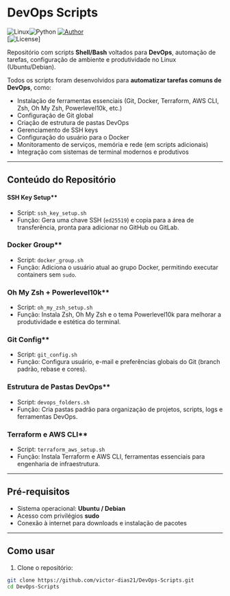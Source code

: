 # DevOps Scripts



![Linux](https://img.shields.io/badge/Linux-FCC624?style=for-the-badge&logo=linux&logoColor=black)![Python](https://img.shields.io/badge/python-3670A0?style=for-the-badge&logo=python&logoColor=ffdd54)
[![Author](https://img.shields.io/badge/author-Victor%20Dias-blue)](https://www.linkedin.com/in/victor-rebelo-dias)  
[![License](https://img.shields.io/badge/license-MIT-green)]  

Repositório com scripts **Shell/Bash** voltados para **DevOps**, automação de tarefas, configuração de ambiente e produtividade no Linux (Ubuntu/Debian).  

Todos os scripts foram desenvolvidos para **automatizar tarefas comuns de DevOps**, como:

- Instalação de ferramentas essenciais (Git, Docker, Terraform, AWS CLI, Zsh, Oh My Zsh, Powerlevel10k, etc.)
- Configuração de Git global
- Criação de estrutura de pastas DevOps
- Gerenciamento de SSH keys
- Configuração do usuário para o Docker
- Monitoramento de serviços, memória e rede (em scripts adicionais)
- Integração com sistemas de terminal modernos e produtivos  

---

## Conteúdo do Repositório

#### SSH Key Setup**
- Script: `ssh_key_setup.sh`
- Função: Gera uma chave SSH (`ed25519`) e copia para a área de transferência, pronta para adicionar no GitHub ou GitLab.

### Docker Group**
- Script: `docker_group.sh`
- Função: Adiciona o usuário atual ao grupo Docker, permitindo executar containers sem `sudo`.

### Oh My Zsh + Powerlevel10k**
- Script: `oh_my_zsh_setup.sh`
- Função: Instala Zsh, Oh My Zsh e o tema Powerlevel10k para melhorar a produtividade e estética do terminal.

### Git Config**
- Script: `git_config.sh`
- Função: Configura usuário, e-mail e preferências globais do Git (branch padrão, rebase e cores).

### Estrutura de Pastas DevOps**
- Script: `devops_folders.sh`
- Função: Cria pastas padrão para organização de projetos, scripts, logs e ferramentas DevOps.

###  Terraform e AWS CLI**
- Script: `terraform_aws_setup.sh`
- Função: Instala Terraform e AWS CLI, ferramentas essenciais para engenharia de infraestrutura.

---

## Pré-requisitos

- Sistema operacional: **Ubuntu / Debian**
- Acesso com privilégios **sudo**
- Conexão à internet para downloads e instalação de pacotes  

---

## Como usar

1. Clone o repositório:
```bash
git clone https://github.com/victor-dias21/DevOps-Scripts.git
cd DevOps-Scripts
